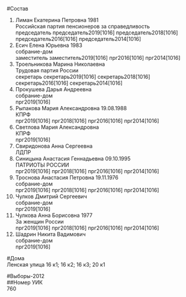 #Состав  
1. Лиман Екатерина Петровна 1981  
    Российская партия пенсионеров за справедливость  
    председатель председатель2019[1016] председатель2018[1016] председатель2016[1016] председатель2014[1016]  
2. Есич Елена Юрьевна 1983  
    собрание-дом  
    заместитель заместитель2019[1016] прг2016[1016] прг2014[1016]  
3. Троельникова Марина Николаевна  
    Трудовая партия России  
    секретарь секретарь2019[1016] секретарь2018[1016] секретарь2016[1016] секретарь2014[1016]  
4. Прокушева Дарья Андреевна  
    собрание-дом  
    прг2019[1016]  
5. Рыпакова Мария Александровна 19.08.1988  
    КПРФ  
    прг2019[1016] прг2018[1016] прг2016[1016] прг2014[1016]  
6. Светлова Мария Александровна  
    КПРФ  
    прг2019[1016]  
7. Свиридонова Анна Сергеевна  
    ЛДПР  
8. Синицына Анастасия Геннадьевна 09.10.1995  
    ПАТРИОТЫ РОССИИ  
    прг2019[1016] прг2018[1016] прг2016[1016] прг2014[1016]  
9. Троснова Анастасия Петровна 19.11.1976  
    собрание-дом  
    прг2019[1016] прг2018[1016] прг2016[1016] прг2014[1016]  
10. Чулков Дмитрий Сергеевич  
    собрание-дом  
    прг2019[1016]  
11. Чулкова Анна Борисовна 1977  
    За женщин России  
    прг2019[1016] прг2018[1016] прг2016[1016] прг2014[1016]  
12. Шадрин Никита Вадимович  
    собрание-дом  
    прг2019[1016]  
  
#Дома  
Ленская улица 16 к1; 16 к2; 16 к3; 20 к1  
  
#Выборы-2012  
##Номер УИК  
760  
